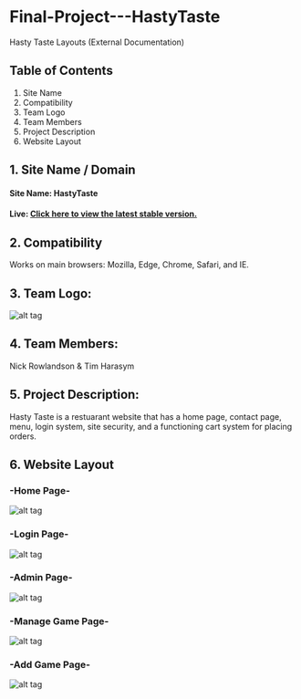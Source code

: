 # Final-Project---HastyTaste
Hasty Taste Layouts (External Documentation)

## Table of Contents
  1. Site Name
  2. Compatibility
  3. Team Logo
  4. Team Members
  5. Project Description
  6. Website Layout


## 1. Site Name / Domain
#### Site Name: HastyTaste
#### Live:  [Click here to view the latest stable version.](https://github.com/NickRowlandson/COMP2007-FinalProject-HastyTaste)

## 2. Compatibility
Works on main browsers: Mozilla, Edge, Chrome, Safari, and IE.

## 3. Team Logo:
![alt tag](https://github.com/NickRowlandson/COMP2007-FinalProject-HastyTaste/COMP2007-FinalProject-HastyTaste/Assets/images/logo.png)

## 4. Team Members:
Nick Rowlandson & Tim Harasym

## 5. Project Description:
Hasty Taste is a restuarant website that has a home page, contact page, menu, login system, site security, and a functioning cart system for placing orders.

## 6. Website Layout
### -Home Page-
![alt tag]()

### -Login Page-
![alt tag]()

### -Admin Page-
![alt tag]()

### -Manage Game Page-
![alt tag]()

### -Add Game Page-
![alt tag]()
